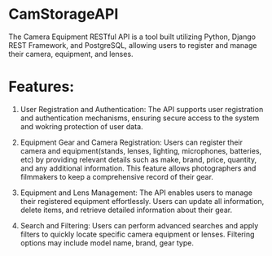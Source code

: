 # CamStorageAPI

The Camera Equipment RESTful API is a tool built utilizing Python, Django REST Framework, and PostgreSQL, allowing users to register and manage their camera, equipment, and lenses. 

# Features:

1. User Registration and Authentication: The API supports user registration and authentication mechanisms, ensuring secure access to the system and wokring protection of user data.

2. Equipment Gear and Camera Registration: Users can register their camera and equipment(stands, lenses, lighting, microphones, batteries, etc) by providing relevant details such as make, brand, price, quantity, and any additional information. This feature allows photographers and filmmakers to keep a comprehensive record of their gear.

3. Equipment and Lens Management: The API enables users to manage their registered equipment effortlessly. Users can update all information, delete items, and retrieve detailed information about their gear.

4. Search and Filtering: Users can perform advanced searches and apply filters to quickly locate specific camera equipment or lenses. Filtering options may include model name, brand, gear type.
